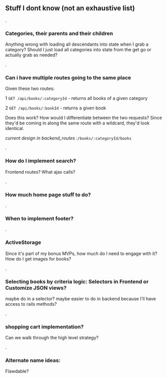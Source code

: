 
## Stuff I dont know (not an exhaustive list)

.

### Categories, their parents and their children
Anything wrong with loading all descendants into state when I grab a category?
Should I just load all categories into state from the get go or actually grab as needed?

.

### Can i have multiple routes going to the same place
Given these two routes:

1 `GET /api/books/:categoryId` - returns all books of a given category

2 `GET /api/books/:bookId` - returns a given book

Does this work?  How would I differentiate between the two
 requests? Since they'd be coming in along the same route with a wildcard, they'd
 look identical.

*current design in backend_routes*
:`/books/:categoryId/books`

.

### How do I implement search?
Frontend routes?
What ajax calls?

.

### How much home page stuff to do?

.

### When to implement footer?

.

### ActiveStorage
Since it's part of my bonus MVPs, how much do I need to engage with it?
How do I get images for books?

.

### Selecting books by criteria logic: Selectors in Frontend or Customize JSON views?
maybe do in a selector?  maybe easier to do in backend because I'll have access to rails methods?

.

### shopping cart implementation?
Can we walk through the high level strategy?

.

### Alternate name ideas: 
Flawdable?  